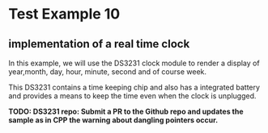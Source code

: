 # Test Example 10
## implementation of a real time clock 

In this example, we will use the DS3231 clock module to render a display of year,month, day, hour, minute, second and of course week.

This DS3231 contains a time keeping chip and also has a integrated battery and provides a means to keep the time even when the clock is unplugged.


**TODO: DS3231 repo: Submit a PR to the Github repo and updates the sample as in CPP the warning about dangling pointers occur.**
